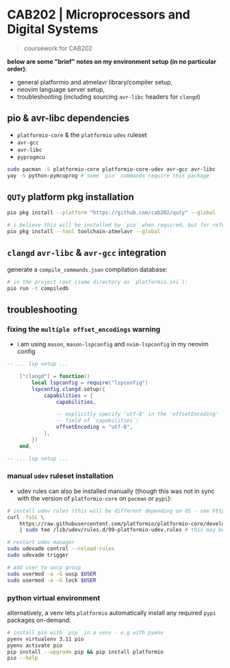 # CAB202 | Microprocessors and Digital Systems

> coursework for CAB202

**below are some "brief" notes on my environment setup (in no particular order)**:
- general platformio and atmelavr library/compiler setup,
- neovim language server setup,
- troubleshooting (including sourcing `avr-libc` headers for `clangd`)

## pio & avr-libc dependencies

- `platformio-core` & the `platformio` `udev` ruleset
- `avr-gcc`
- `avr-libc`
- `pyprogmcu`

```bash
sudo pacman -S platformio-core platformio-core-udev avr-gcc avr-libc
yay -S python-pymcuprog # some `pio` commands require this package
```

## `QUTy` platform pkg installation

```bash
pio pkg install --platform "https://github.com/cab202/quty" --global

# i believe this will be installed by `pio` when required, but for reference:
pio pkg install --tool toolchain-atmelavr --global
```

## `clangd` `avr-libc` & `avr-gcc` integration

generate a `compile_commands.json` compilation database:

```bash
# in the project root (same directory as `platformio.ini`):
pio run -t compiledb
```
## troubleshooting

### fixing the `multiple offset_encodings` warning

- i am using `mason`, `mason-lspconfig` and `nvim-lspconfig` in my neovim config

```lua
-- ... lsp setup ...

	["clangd"] = function()
		local lspconfig = require("lspconfig")
		lspconfig.clangd.setup({
			capabilities = {
				capabilities,

                -- explicitly specify 'utf-8' in the 'offsetEncoding'
                -- field of `capabilities`:
				offsetEncoding = "utf-8",
			},
		})
	end,

-- ... lsp setup ...
```

### manual `udev` ruleset installation

- udev rules can also be installed manually (though this was not in sync with the version of `platformio-core` on `pacman` or `pypi`):

```bash
# install udev rules (this will be different depending on OS - see https://docs.platformio.org/en/stable/core/installation/udev-rules.html)
curl -fsSL \
    https://raw.githubusercontent.com/platformio/platformio-core/develop/platformio/assets/system/99-platformio-udev.rules \
    | sudo tee /lib/udev/rules.d/99-platformio-udev.rules # this may be at `/etc/udev/...` on non-arch systems, see above.

# restart udev manager
sudo udevadm control --reload-rules
sudo udevadm trigger

# add user to uucp group
sudo usermod -a -G uucp $USER
sudo usermod -a -G lock $USER
```

### python virtual environment

alternatively, a venv lets `platformio` automatically install any required `pypi` packages on-demand:

```bash
# install pio with `pip` in a venv - e.g with pyenv
pyenv virtualenv 3.11 pio
pyenv activate pio
pip install --upgrade pip && pip install platformio
pio --help
```
